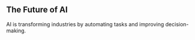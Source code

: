 ## The Future of AI
AI is transforming industries by automating tasks and improving decision-making.
